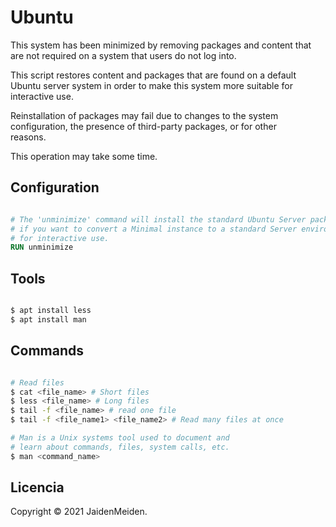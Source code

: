 # Ubuntu

This system has been minimized by removing packages and content that are
not required on a system that users do not log into.

This script restores content and packages that are found on a default   
Ubuntu server system in order to make this system more suitable for     
interactive use.

Reinstallation of packages may fail due to changes to the system        
configuration, the presence of third-party packages, or for other       
reasons.

This operation may take some time.

## Configuration

```Dockerfile

# The 'unminimize' command will install the standard Ubuntu Server packages 
# if you want to convert a Minimal instance to a standard Server environment 
# for interactive use.
RUN unminimize

```

## Tools

```bash

$ apt install less
$ apt install man

```

## Commands

```bash

# Read files
$ cat <file_name> # Short files
$ less <file_name> # Long files
$ tail -f <file_name> # read one file
$ tail -f <file_name1> <file_name2> # Read many files at once

# Man is a Unix systems tool used to document and
# learn about commands, files, system calls, etc.
$ man <command_name>

```

## Licencia

Copyright © 2021 JaidenMeiden.
